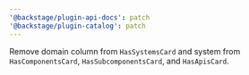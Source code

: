 ```yaml
---
'@backstage/plugin-api-docs': patch
'@backstage/plugin-catalog': patch
---
```


Remove domain column from `HasSystemsCard` and system from `HasComponentsCard`,
`HasSubcomponentsCard`, and `HasApisCard`.

